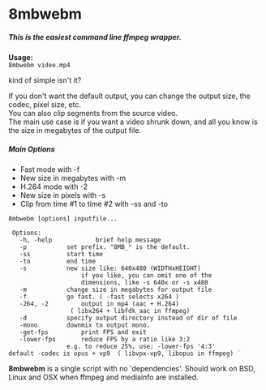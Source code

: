 # 8mbwebm
##### This is the easiest command line ffmpeg wrapper.
**Usage:**    
`8mbwebm video.mp4`

kind of simple isn't it? 

If you don't want the default output, you can change the output size, the codec, pixel size, etc.    
You can also clip segments from the source video.    
The main use case is if you want a video shrunk down, and all you know is the size in megabytes of the output file.

##### Main Options
 *  Fast mode with -f
 *  New size in megabytes with -m
 *  H.264 mode with -2
 *  New size in pixels with -s
 *   Clip from time #1 to time #2 with -ss and -to
    

    8mbwebm [options] inputfile...

     Options:
       -h, -help            brief help message
       -p			set prefix. "8MB_" is the default.
       -ss 			start time
       -to 			end time
       -s			new size like: 640x480 (WIDTHxHEIGHT)
        			    if you like, you can omit one of the 
        			    dimensions, like -s 640x or -s x480 
       -m 			change size in megabytes for output file
       -f 			go fast. ( -fast selects x264 )
       -264, -2 		output in mp4 (aac + H.264) 
      			     ( libx264 + libfdk_aac in ffmpeg) 
       -d 			specify output directory instead of dir of file
       -mono		downmix to output mono.
       -get-fps 		print FPS and exit
       -lower-fps 		reduce FPS by a ratio like 3:2
         			e.g. to reduce 25%, use: -lower-fps '4:3' 
    default -codec is opus + vp9  ( libvpx-vp9, libopus in ffmpeg) `

**8mbwebm** is a single script with no 'dependencies'.  Should work on BSD, Linux and OSX when ffmpeg and mediainfo are installed.
